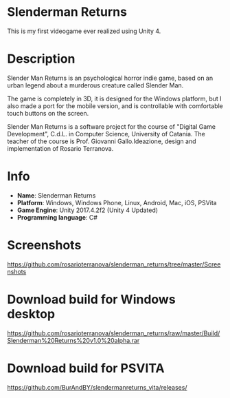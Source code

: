 # Slenderman Returns
This is my first videogame ever realized using Unity 4.

# Description
Slender Man Returns is an psychological horror indie game, based on an urban legend about a murderous creature called Slender Man.

The game is completely in 3D, it is designed for the Windows platform, but I also made a port for the mobile version, and is controllable with comfortable touch buttons on the screen.

Slender Man Returns is a software project for the course of "Digital Game Development", C.d.L. in Computer Science, University of Catania. The teacher of the course is Prof. Giovanni Gallo.Ideazione, design and implementation of Rosario Terranova.

# Info
- **Name**: Slenderman Returns
- **Platform**: Windows, Windows Phone, Linux, Android, Mac, iOS, PSVita
- **Game Engine**: Unity 2017.4.2f2 (Unity 4 Updated)
- **Programming language**: C#

# Screenshots
https://github.com/rosarioterranova/slenderman_returns/tree/master/Screenshots

# Download build for Windows desktop
https://github.com/rosarioterranova/slenderman_returns/raw/master/Build/Slenderman%20Returns%20v1.0%20alpha.rar

# Download build for PSVITA
https://github.com/BurAndBY/slendermanreturns_vita/releases/
